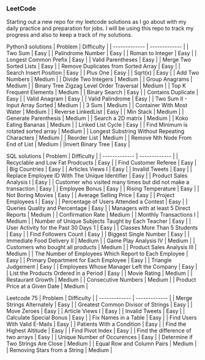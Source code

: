 ### LeetCode
Starting out a new repo for my leetcode solutions as I go about with my daily practice and preparation for jobs. I will be using this repo to track my progress and also to keep a track of my solutions.

Python3 solutions
| Problem  | Difficulty |
| ------------- | ------------- |
| Two Sum  | Easy  |
| Palindrome Number  | Easy  |
| Roman to Integer  | Easy  |
| Longest Common Prefix  | Easy  |
| Valid Parentheses  | Easy  |
| Merge Two Sorted Lists  | Easy  |
| Remove Duplicates from Sorted Array  | Easy  |
| Search Insert Position  | Easy  |
| Plus One  | Easy  |
| Sqrt(x)  | Easy  |
| Add Two Numbers  | Medium  |
| Divide Two Integers  | Medium  |
| Group Anagrams  | Medium  |
| Binary Tree Zigzag Level Order Traversal  | Medium  |
| Top K Frequent Elements  | Medium  |
| Binary Search | Easy  |
| Contains Duplicate  | Easy  |
| Valid Anagram  | Easy  |
| Valid Palindrome  | Easy  |
| Two Sum II - Input Array Sorted  | Medium  |
| 3 Sum  | Medium  |
| Container With Most Water  | Medium  |
| Reverse LinkedList  | Easy  |
| Min Stack  | Medium  |
| Generate Parenthesis  | Medium  |
| Search a 2D matrix  | Medium  |
| Koko Eating Bananas  | Medium  |
| Linked List Cycle  | Easy  |
| Find Minimum is rotated sorted array  | Medium  |
| Longest Substring Without Repeating Characters  | Medium  |
| Reorder List  | Medium  |
| Remove Nth Node From End of List  | Medium  |
|Invert Binary Tree  | Easy  |

SQL solutions
| Problem  | Difficulty |
| ------------- | ------------- |
| Recyclable and Low Fat Prodcucts  | Easy  |
| Find Customer Referee | Easy  |
| Big Countries | Easy  |
| Articles Views I | Easy  |
| Invalid Tweets | Easy  |
| Replace Employee ID With The Unique Identifier | Easy  |
| Product Sales Analysis I | Easy  |
| Customer who visited many times but did not make a transaction | Easy  |
| Employee Bonus | Easy  |
| Rising Temperature | Easy  |
| Not Boring Movies | Easy  |
| Average Selling Price | Easy  |
| Project Employees I | Easy  |
| Percentage of Users Attended a Contest | Easy  |
| Queries Quality and Percentage | Easy  |
| Managers with at least 5 Direct Reports | Medium  |
| Confirmation Rate | Medium  |
| Monthly Transactions I | Medium  |
| Number of Unique Subjects Taught by Each Teacher | Easy  |
| User Activity for the Past 30 Days 1 | Easy  |
| Classes More Than 5 Students | Easy  |
| Find Followers Count | Easy  |
| Biggest Single Number | Easy  |
| Immediate Food Delivery II | Medium  |
| Game Play Analysis IV | Medium  |
| Customers who bought all products | Medium  |
| Product Sales Analysis III | Medium  |
| The Number of Employees Which Report to Each Employee | Easy  |
| Primary Department for Each Employee | Easy  |
| Triangle Judgement | Easy  |
| Employees Whose Manager Left the Company | Easy  |
| List the Products Ordered in a Period | Easy  |
| Movie Rating | Medium  |
| Restaurant Growth | Medium  |
| Consecutive Numbers | Medium  |
| Product Price at a Given Date | Medium  |

Leetcode 75
| Problem  | Difficulty |
| ------------- | ------------- |
| Merge Strings Alternately | Easy |
| Greatest Common Divisor of Strings | Easy |
| Move Zeroes | Easy |
| Article Views I | Easy |
| Invalid Tweets | Easy |
| Calculate Special Bonus | Easy |
| Fix Names in a Table | Easy |
| Find Users With Valid E-Mails | Easy |
| Patients With a Condition | Easy |
| Find the Highest Altitude | Easy |
| Find Pivot Index | Easy |
| Find the difference of two arrays | Easy |
| Unique Number of Occurences | Easy |
| Determine if Two Strings Are Close | Medium |
| Equal Row and Column Pairs | Medium |
| Removing Stars from a String | Medium |
